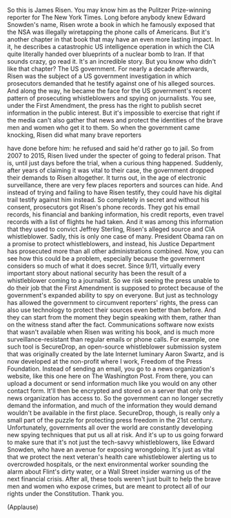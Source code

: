 
So this is James Risen.
You may know him as the
Pulitzer Prize-winning reporter
for The New York Times.
Long before anybody knew
Edward Snowden&#39;s name,
Risen wrote a book in which
he famously exposed
that the NSA was illegally wiretapping
the phone calls of Americans.
But it&#39;s another chapter in that book
that may have an even more lasting impact.
In it, he describes a catastrophic
US intelligence operation
in which the CIA quite literally
handed over blueprints
of a nuclear bomb to Iran.
If that sounds crazy, go read it.
It&#39;s an incredible story.
But you know who didn&#39;t like that chapter?
The US government.
For nearly a decade afterwards,
Risen was the subject
of a US government investigation
in which prosecutors demanded
that he testify
against one of his alleged sources.
And along the way, he became the face
for the US government&#39;s recent pattern
of prosecuting whistleblowers
and spying on journalists.
You see, under the First Amendment,
the press has the right to publish
secret information in the public interest.
But it&#39;s impossible to exercise that right
if the media can&#39;t also gather that news
and protect the identities
of the brave men and women
who get it to them.
So when the government came knocking,
Risen did what many brave reporters

have done before him:
he refused
and said he&#39;d rather go to jail.
So from 2007 to 2015,
Risen lived under the specter
of going to federal prison.
That is, until just days before the trial,
when a curious thing happened.
Suddenly, after years of claiming
it was vital to their case,
the government dropped their demands
to Risen altogether.
It turns out, in the age
of electronic surveillance,
there are very few places
reporters and sources can hide.
And instead of trying and failing
to have Risen testify,
they could have his digital trail
testify against him instead.
So completely in secret
and without his consent,
prosecutors got Risen&#39;s phone records.
They got his email records,
his financial and banking information,
his credit reports,
even travel records with a list
of flights he had taken.
And it was among this information that
they used to convict Jeffrey Sterling,
Risen&#39;s alleged source
and CIA whistleblower.
Sadly, this is only one case of many.
President Obama ran on a promise
to protect whistleblowers,
and instead, his Justice Department
has prosecuted more
than all other administrations combined.
Now, you can see how this
could be a problem,
especially because the government
considers so much of what it does secret.
Since 9/11, virtually every important
story about national security
has been the result of a whistleblower
coming to a journalist.
So we risk seeing the press
unable to do their job
that the First Amendment
is supposed to protect
because of the government&#39;s
expanded ability to spy on everyone.
But just as technology has allowed
the government
to circumvent reporters&#39; rights,
the press can also use technology
to protect their sources
even better than before.
And they can start from the moment
they begin speaking with them,
rather than on the witness stand
after the fact.
Communications software now exists
that wasn&#39;t available
when Risen was writing his book,
and is much more surveillance-resistant
than regular emails or phone calls.
For example, one such tool is SecureDrop,
an open-source whistleblower
submission system
that was originally created by the late
Internet luminary Aaron Swartz,
and is now developed
at the non-profit where I work,
Freedom of the Press Foundation.
Instead of sending an email,
you go to a news organization&#39;s website,
like this one here on The Washington Post.
From there, you can upload a document
or send information
much like you would
on any other contact form.
It&#39;ll then be encrypted
and stored on a server
that only the news organization
has access to.
So the government can no longer
secretly demand the information,
and much of the information
they would demand
wouldn&#39;t be available in the first place.
SecureDrop, though, is really
only a small part of the puzzle
for protecting press freedom
in the 21st century.
Unfortunately, governments
all over the world
are constantly developing
new spying techniques
that put us all at risk.
And it&#39;s up to us going forward
to make sure
that it&#39;s not just
the tech-savvy whistleblowers,
like Edward Snowden, who have
an avenue for exposing wrongdoing.
It&#39;s just as vital that we protect the
next veteran&#39;s health care whistleblower
alerting us to overcrowded hospitals,
or the next environmental worker
sounding the alarm
about Flint&#39;s dirty water,
or a Wall Street insider
warning us of the next financial crisis.
After all, these tools weren&#39;t just built
to help the brave men and women
who expose crimes,
but are meant to protect
all of our rights under the Constitution.
Thank you.

(Applause)

